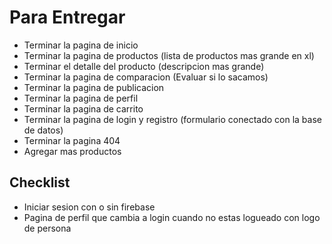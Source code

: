 # Para Entregar
* Terminar la pagina de inicio
* Terminar la pagina de productos (lista de productos mas grande en xl)
* Terminar el detalle del producto (descripcion mas grande)
* Terminar la pagina de comparacion (Evaluar si lo sacamos)
* Terminar la pagina de publicacion
* Terminar la pagina de perfil
* Terminar la pagina de carrito
* Terminar la pagina de login y registro (formulario conectado con la base de datos)
* Terminar la pagina 404
* Agregar mas productos

## Checklist
* Iniciar sesion con o sin firebase
* Pagina de perfil que cambia a login cuando no estas logueado con logo de persona
